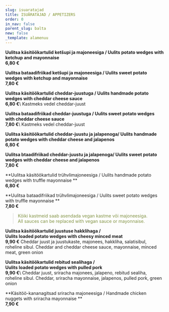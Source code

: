 ```yaml
---
slug: isuaratajad
title: ISUÄRATAJAD / APPETIZERS
order: 0
in_nav: false
parent_slug: balta
new: false
_template: alamenuu
---
```


**Uulitsa käsitöökartulid ketšupi ja majoneesiga / Uulits potato wedges with ketchup and mayonnaise**\
**6,80 €**

**Uulitsa bataadifriikad ketšupi ja majoneesiga / Uulits sweet potato wedges with ketchup and mayonnaise**\
**7,80 €**

**Uulitsa käsitöökartulid cheddar-juustuga / Uulits handmade potato wedges with cheddar cheese sauce**\
**6,80 €**\ <span class="koostis">Kastmeks vedel cheddar-juust</span>

**Uulitsa bataadifriikad cheddar-juustuga / Uulits sweet potato wedges with cheddar cheese sauce**\
**7,80 €**\ <span class="koostis">Kastmeks vedel cheddar-juust</span>

<span class="spicy"></span> **Uulitsa käsitöökartulid cheddar-juustu ja jalapenoga/ Uulits handmade potato wedges with cheddar cheese and jalapenos**\
**6,80 €**

<span class="spicy"></span> **Uulitsa btaadifriikad cheddar-juustu ja jalapenoga/ Uulits sweet potato wedges with cheddar cheese and jalapenos**\
**7,80 €**

\*\*Uulitsa käsitöökartulid trühvlimajoneesiga / Uulits handmade potato wedges with truffle mayonnaise \*\*\
**6,80 €**

\*\*Uulitsa bataadifriikad trühvlimajoneesiga / Uulits sweet potato wedges with truffle mayonnaise \*\*\
**7,80 €**

> <span style="color: #839446;">Kõiki kastmeid saab asendada vegan kastme või majoneesiga.\
> All sauces can be replaced with vegan sauce or mayonnaise.</span><span class="vege"></span><span class="vegan"></span>

<span class="special"></span> **Uulitsa käsitöökartulid juustuse hakklihaga /**\
**Uulits loaded potato wedges with cheesy minced meat**\
**9,90 €** <span class="koostis">Cheddar juust ja juustukaste, majonees, hakkliha, salatisibul, roheline sibul. Cheddar and cheddar cheese sauce, mayonnaise, minced meat, green onion</span>

<span class="special"></span> <span class="spicy"></span> **Uulitsa käsitöökartulid rebitud sealihaga /**\
**Uulits loaded potato wedges with pulled pork**\
**9,90 €**\ <span class="koostis">Cheddar juust, sriracha majonees, jalapeno, rebitud sealiha, roheline sibul. Cheddar, sriracha mayonnaise, jalapenos, pulled pork, green onion</span>

<span class="special"></span> <span class="spicy"></span> \*\*Käsitöö-kananagitsad sriracha majoneesiga / Handmade chicken nuggets with sriracha mayonnaise \*\*\
**7,90 €**
